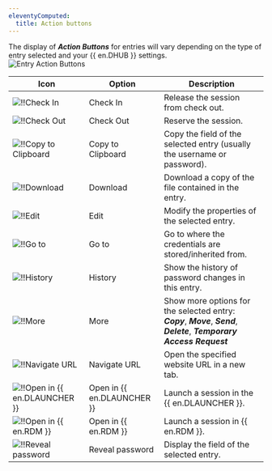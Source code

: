 ```yaml
---
eleventyComputed:
  title: Action buttons
---
```

The display of ***Action Buttons*** for entries will vary depending on the type of entry selected and your {{ en.DHUB }} settings.  
![Entry Action Buttons](https://webdevolutions.azureedge.net/docs/en/hub/Hub2076.png)

| Icon | Option | Description |
| --- | --- | --- |
| ![!!Check In](https://webdevolutions.azureedge.net/docs/en/hub/Icons/check-in.png) | Check In | Release the session from check out. |
| ![!!Check Out](https://webdevolutions.azureedge.net/docs/en/hub/Icons/check-out.png) | Check Out | Reserve the session. |
| ![!!Copy to Clipboard](https://webdevolutions.azureedge.net/docs/en/hub/Icons/copy-clipboard.png) | Copy to Clipboard | Copy the field of the selected entry (usually the username or password). |
| ![!!Download](https://webdevolutions.azureedge.net/docs/en/hub/Icons/entry-SampleDownload.png) | Download | Download a copy of the file contained in the entry. |
| ![!!Edit](https://webdevolutions.azureedge.net/docs/en/hub/Icons/edit.png) | Edit | Modify the properties of the selected entry. |
| ![!!Go to](https://webdevolutions.azureedge.net/docs/en/hub/Icons/entry-SampleKey1.png) | Go to | Go to where the credentials are stored/inherited from. |
| ![!!History](https://webdevolutions.azureedge.net/docs/en/hub/Icons/password-history-bold.png) | History | Show the history of password changes in this entry. |
| ![!!More](https://webdevolutions.azureedge.net/docs/en/hub/Icons/more-vert.png) | More | Show more options for the selected entry: ***Copy***, ***Move***, ***Send***, ***Delete***, ***Temporary Access Request*** |
| ![!!Navigate URL](https://webdevolutions.azureedge.net/docs/en/hub/Icons/earth.png) | Navigate URL | Open the specified website URL in a new tab. |
| ![!!Open in {{ en.DLAUNCHER }}](https://webdevolutions.azureedge.net/docs/en/hub/Icons/activate-launch.png) | Open in {{ en.DLAUNCHER }} | Launch a session in the {{ en.DLAUNCHER }}. |
| ![!!Open in {{ en.RDM }}](https://webdevolutions.azureedge.net/docs/en/hub/Icons/logo-rdm.png) | Open in {{ en.RDM }} | Launch a session in {{ en.RDM }}. |
| ![!!Reveal password](https://webdevolutions.azureedge.net/docs/en/hub/Icons/entry-SampleView.png) | Reveal password | Display the field of the selected entry. |
